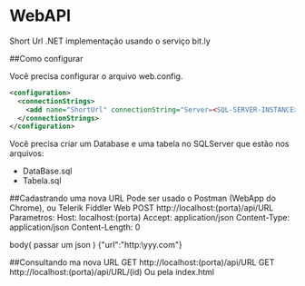 # WebAPI
Short Url
.NET implementação usando o serviço bit.ly

##Como configurar

Você precisa configurar o arquivo web.config.

```xml
<configuration>
  <connectionStrings>
    <add name="ShortUrl" connectionString="Server=<SQL-SERVER-INSTANCE>;Database=ShortUrl;User Id=<USERNAME>;Password=<PASSWORD>;" providerName="System.Data.SqlClient" />
  </connectionStrings>
</configuration>
```

Você precisa criar um Database e uma tabela no SQLServer que estão nos arquivos:
- DataBase.sql
- Tabela.sql

##Cadastrando uma nova URL
Pode ser usado o Postman (WebApp do Chrome), ou Telerik Fiddler Web
POST http://localhost:(porta)/api/URL
Parametros:
Host: localhost:(porta)
Accept: application/json
Content-Type: application/json
Content-Length: 0

body( passar um json )
{"url":"http:\\yyy.com"}

##Consultando ma nova URL
GET http://localhost:(porta)/api/URL
GET http://localhost:(porta)/api/URL/(id)
Ou pela index.html
